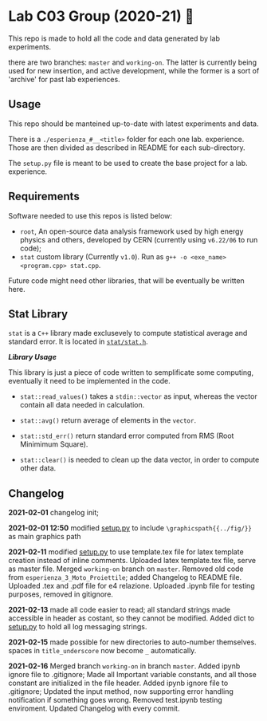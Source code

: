 # Lab C03 Group (2020-21) :rocket:

This repo is made to hold all the code and data generated by lab experiments.

there are two branches: `master` and `working-on`. The latter is currently being used for new 
insertion, and active development, while the former is a sort of 'archive' for past lab experiences.

## Usage

This repo should be manteined up-to-date with latest experiments and data.

There is a `./esperienza_#__<title>` folder for each one lab. experience. Those are then divided 
as described in README for each sub-directory. 

The `setup.py` file is meant to be used to create the base project for a lab. experience.

## Requirements

Software needed to use this repos is listed below:

- `root`, An open-source data analysis framework used by high energy physics and others, developed by CERN (currently using `v6.22/06` to run code);
- `stat` custom library (Currently `v1.0`). Run as `g++ -o <exe_name> <program.cpp> stat.cpp`.
<!-- - `numpy` Python library is only needed in order for the [setup.py](setup.py) program to work.  -->

Future code might need other libraries, that will be eventually be written here.

## Stat Library

`stat` is a `C++` library made exclusevely to compute statistical average and standard error.
It is located in [`stat/stat.h`](stat/stat.h).

***Library Usage***

This library is just a piece of code written to semplificate some computing, eventually it need 
to be implemented in the code.

* `stat::read_values()` takes a `stdin::vector` as input, whereas the vector contain all data needed
 in calculation.

* `stat::avg()` return average of elements in the `vector`.

* `stat::std_err()` return standard error computed from RMS (Root Minimimum Square).

* `stat::clear()` is needed to clean up the data vector, in order to compute other data. 

Changelog
---------
**2021-02-01** changelog init;

**2021-02-01 12:50** modified [setup.py](setup.py) to include `\graphicspath{{../fig/}}` as main graphics path

**2021-02-11** modified [setup.py](setup.py) to use template.tex file for latex template creation instead of inline comments.
Uploaded latex template.tex file, serve as master file. 
Merged `working-on` branch on `master`. Removed old code from `esperienza_3_Moto_Proiettile`; added Changelog to 
README file. Uploaded .tex and .pdf file for e4 relazione.
Uploaded .ipynb file for testing purposes, removed in gitignore.

**2021-02-13** made all code easier to read; all standard strings made accessible in header as costant, so they
cannot be modified. Added dict to [setup.py](setup.py) to hold all log messaging strings.

**2021-02-15** made possible for new directories to auto-number themselves. spaces in `title_underscore` now become
 `_` automatically. 

**2021-02-16** Merged branch `working-on` in branch `master`. Added ipynb ignore file to .gitignore;
Made all Important variable constants, and all those constant are initialized in the file header.
Added ipynb ignore file to .gitignore;
Updated the input method, now supporting error handling notification if something goes wrong.
Removed test.ipynb testing enviroment.
Updated Changelog with every commit.
